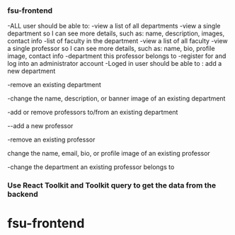 ### fsu-frontend

-ALL user should be able to:
-view a list of all departments
-view a single department so I can see more details, such as: name, description, images, contact info
-list of faculty in the department
-view a list of all faculty
-view a single professor so I can see more details, such as: name, bio, profile image, contact info
-department this professor belongs to
-register for and log into an administrator account
-Loged in user should be able to :
add a new department

-remove an existing department

-change the name, description, or banner image of an existing department

-add or remove professors to/from an existing department

--add a new professor

-remove an existing professor

change the name, email, bio, or profile image of an existing professor

-change the department an existing professor belongs to

### Use React Toolkit and Toolkit query to get the data from the backend
# fsu-frontend
